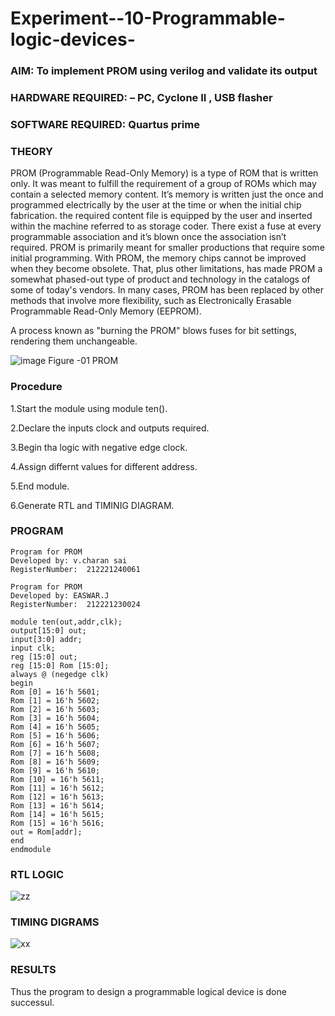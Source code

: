# Experiment--10-Programmable-logic-devices-
 
### AIM: To implement PROM using verilog and validate its output 
### HARDWARE REQUIRED:  – PC, Cyclone II , USB flasher
### SOFTWARE REQUIRED:   Quartus prime
### THEORY 

 
PROM (Programmable Read-Only Memory) is a type of ROM that is written only. It was meant to fulfill the requirement of a group of ROMs which may contain a selected memory content. It’s memory is written just the once and programmed electrically by the user at the time or when the initial chip fabrication. the required content file is equipped by the user and inserted within the machine referred to as storage coder. There exist a fuse at every programmable association and it’s blown once the association isn’t required.
PROM is primarily meant for smaller productions that require some initial programming. With PROM, the memory chips cannot be improved when they become obsolete. That, plus other limitations, has made PROM a somewhat phased-out type of product and technology in the catalogs of some of today's vendors. In many cases, PROM has been replaced by other methods that involve more flexibility, such as Electronically Erasable Programmable Read-Only Memory (EEPROM).

A process known as "burning the PROM" blows fuses for bit settings, rendering them unchangeable.

![image](https://user-images.githubusercontent.com/36288975/172760743-04a59275-862b-4c42-8d08-8ecbca668c75.png)
Figure -01 PROM 
 
 
### Procedure
1.Start the module using module ten().

2.Declare the inputs clock and outputs required.

3.Begin tha logic with negative edge clock.

4.Assign differnt values for different address.

5.End module.

6.Generate RTL and TIMINIG DIAGRAM.

### PROGRAM 
~~~
Program for PROM 
Developed by: v.charan sai
RegisterNumber:  212221240061
~~~
~~~
Program for PROM 
Developed by: EASWAR.J
RegisterNumber:  212221230024

module ten(out,addr,clk);
output[15:0] out;
input[3:0] addr;
input clk;
reg [15:0] out;
reg [15:0] Rom [15:0];
always @ (negedge clk)
begin 
Rom [0] = 16'h 5601;
Rom [1] = 16'h 5602;
Rom [2] = 16'h 5603;
Rom [3] = 16'h 5604;
Rom [4] = 16'h 5605;
Rom [5] = 16'h 5606;
Rom [6] = 16'h 5607;
Rom [7] = 16'h 5608;
Rom [8] = 16'h 5609;
Rom [9] = 16'h 5610;
Rom [10] = 16'h 5611;
Rom [11] = 16'h 5612;
Rom [12] = 16'h 5613;
Rom [13] = 16'h 5614;
Rom [14] = 16'h 5615;
Rom [15] = 16'h 5616;
out = Rom[addr];
end
endmodule

~~~


### RTL LOGIC  


![zz](https://user-images.githubusercontent.com/94296221/172995288-785e190a-3eb8-4824-8717-a9dac611f0fd.png)






### TIMING DIGRAMS  

![xx](https://user-images.githubusercontent.com/94296221/172995291-b01eaecd-9faf-4e8b-88dc-f1fe0a789da8.png)




 





### RESULTS 
Thus the program to design a programmable logical device is done successul.
